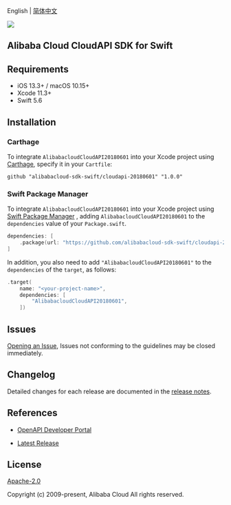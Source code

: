 English | [简体中文](README-CN.md)

![](https://aliyunsdk-pages.alicdn.com/icons/AlibabaCloud.svg)

## Alibaba Cloud CloudAPI SDK for Swift

## Requirements

- iOS 13.3+ / macOS 10.15+
- Xcode 11.3+
- Swift 5.6

## Installation

### Carthage

To integrate `AlibabacloudCloudAPI20180601` into your Xcode project using [Carthage](https://github.com/Carthage/Carthage), specify it in your `Cartfile`:

```ogdl
github "alibabacloud-sdk-swift/cloudapi-20180601" "1.0.0"
```

### Swift Package Manager

To integrate `AlibabacloudCloudAPI20180601` into your Xcode project using [Swift Package Manager](https://swift.org/package-manager/) , adding `AlibabacloudCloudAPI20180601` to the `dependencies` value of your `Package.swift`.

```swift
dependencies: [
    .package(url: "https://github.com/alibabacloud-sdk-swift/cloudapi-20180601.git", from: "1.0.0")
]
```

In addition, you also need to add `"AlibabacloudCloudAPI20180601"` to the `dependencies` of the `target`, as follows:

```swift
.target(
    name: "<your-project-name>",
    dependencies: [
        "AlibabacloudCloudAPI20180601",
    ])
```

## Issues

[Opening an Issue](https://github.com/alibabacloud-sdk-swift/cloudapi-20180601/issues/new), Issues not conforming to the guidelines may be closed immediately.

## Changelog

Detailed changes for each release are documented in the [release notes](./ChangeLog.txt).

## References

* [OpenAPI Developer Portal](https://next.api.alibabacloud.com/home)
- [Latest Release](https://github.com/alibabacloud-sdk-swift/cloudapi-20180601)

## License

[Apache-2.0](http://www.apache.org/licenses/LICENSE-2.0)

Copyright (c) 2009-present, Alibaba Cloud All rights reserved.
